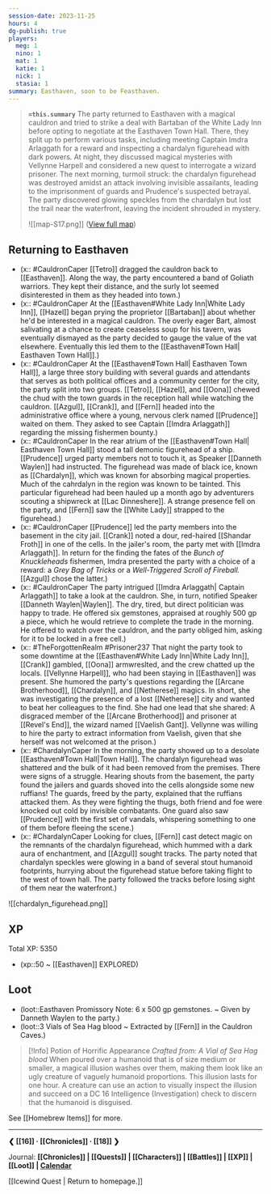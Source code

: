 ```yaml
---
session-date: 2023-11-25
hours: 4
dg-publish: true
players: 
  meg: 1
  nino: 1
  mat: 1
  katie: 1
  nick: 1
  stasia: 1
summary: Easthaven, soon to be Feasthaven.
---
```


> **`=this.summary`**
> The party returned to Easthaven with a magical cauldron and tried to strike a deal with Bartaban of the White Lady Inn before opting to negotiate at the Easthaven Town Hall. There, they split up to perform various tasks, including meeting Captain Imdra Arlaggath for a reward and inspecting a chardalyn figurehead with dark powers. At night, they discussed magical mysteries with Vellynne Harpell and considered a new quest to interrogate a wizard prisoner. The next morning, turmoil struck: the chardalyn figurehead was destroyed amidst an attack involving invisible assailants, leading to the imprisonment of guards and Prudence's suspected betrayal. The party discovered glowing speckles from the chardalyn but lost the trail near the waterfront, leaving the incident shrouded in mystery.
> 
> ![[map-S17.png]] 
> ([View full map](https://i.imgur.com/5aWD2Xo.jpg))

## Returning to Easthaven
- (x:: #CauldronCaper [[Tetro]] dragged the cauldron back to [[Easthaven]]. Along the way, the party encountered a band of Goliath warriors. They kept their distance, and the surly lot seemed disinterested in them as they headed into town.)
- (x:: #CauldronCaper At the [[Easthaven#White Lady Inn|White Lady Inn]], [[Hazel]] began prying the proprietor [[Bartaban]] about whether he'd be interested in a magical cauldron. The overly eager Bart, almost salivating at a chance to create ceaseless soup for his tavern, was eventually dismayed as the party decided to gauge the value of the vat elsewhere. Eventually this led them to the [[Easthaven#Town Hall| Easthaven Town Hall]].)
- (x:: #CauldronCaper At the [[Easthaven#Town Hall| Easthaven Town Hall]], a large three story building with several guards and attendants that serves as both political offices and a community center for the city, the party split into two groups. [[Tetro]], [[Hazel]], and [[Oona]] chewed the chud with the town guards in the reception hall while watching the cauldron. [[Azgul]], [[Crank]], and [[Fern]] headed into the administrative office where a young, nervous clerk named [[Prudence]] waited on them. They asked to see Captain [[Imdra Arlaggath]] regarding the missing fishermen bounty.)
- (x:: #CauldronCaper In the rear atrium of the [[Easthaven#Town Hall| Easthaven Town Hall]] stood a tall demonic figurehead of a ship. [[Prudence]] urged party members not to touch it, as Speaker [[Danneth Waylen]] had instructed. The figurehead was made of black ice, known as [[Chardalyn]], which was known for absorbing magical properties. Much of the cahrdalyn in the region was known to be tainted. This particular figurehead had been hauled up a month ago by adventurers scouting a shipwreck at [[Lac Dinneshere]]. A strange presence fell on the party, and [[Fern]] saw the [[White Lady]] strapped to the figurehead.)
- (x:: #CauldronCaper [[Prudence]] led the party members into the basement in the city jail. [[Crank]] noted a dour, red-haired [[Shandar Froth]] in one of the cells. In the jailer's room, the party met with [[Imdra Arlaggath]]. In return for the finding the fates of the *Bunch of Knuckleheads* fishermen, Imdra presented the party with a choice of a reward: a *Grey Bag of Tricks* or a *Well-Triggered Scroll of Fireball.* [[Azgul]] chose the latter.)
- (x:: #CauldronCaper The party intrigued [[Imdra Arlaggath| Captain Arlaggath]] to take a look at the cauldron. She, in turn, notified Speaker [[Danneth Waylen|Waylen]]. The dry, tired, but direct politician was happy to trade. He offered six gemstones, appraised at roughly 500 gp a piece, which he would retrieve to complete the trade in the morning. He offered to watch over the cauldron, and the party obliged him, asking for it to be locked in a free cell.)
- (x:: #TheForgottenRealm #Prisoner237 That night the party took to some downtime at the [[Easthaven#White Lady Inn|White Lady Inn]], [[Crank]] gambled, [[Oona]] armwreslted, and the crew chatted up the locals. [[Vellynne Harpell]], who had been staying in [[Easthaven]] was present. She humored the party's questions regarding the [[Arcane Brotherhood]], [[Chardalyn]], and [[Netherese]] magics. In short, she was investigating the presence of a lost [[Netherese]] city and wanted to beat her colleagues to the find. She had one lead that she shared: A disgraced member of the [[Arcane Brotherhood]] and prisoner at [[Revel's End]], the wizard named [[Vaelish Gant]]. Vellynne was willing to hire the party to extract information from Vaelish, given that she herself was not welcomed at the prison.)
- (x:: #ChardalynCaper In the morning, the party showed up to a desolate [[Easthaven#Town Hall|Town Hall]]. The chardalyn figurehead was shattered and the bulk of it had been removed from the premises. There were signs of a struggle. Hearing shouts from the basement, the party found the jailers and guards shoved into the cells alongside some new ruffians! The guards, freed by the party, explained that the ruffians attacked them. As they were fighting the thugs, both friend and foe were knocked out cold by invisible combatants. One guard also saw [[Prudence]] with the first set of vandals, whispering something to one of them before fleeing the scene.)
- (x:: #ChardalynCaper Looking for clues, [[Fern]] cast detect magic on the remnants of the chardalyn figurehead, which hummed with a dark aura of enchantment, and [[Azgul]] sought tracks. The party noted that chardalyn speckles were glowing in a band of several stout humanoid footprints, hurrying about the figurehead statue before taking flight to the west of town hall. The party followed the tracks before losing sight of them near the waterfront.)


![[chardalyn_figurehead.png]]

## XP
Total XP: 5350
- (xp::50 ~ [[Easthaven]] EXPLORED)

## Loot
- (loot::Easthaven Promissory Note: 6 x 500 gp gemstones. ~ Given by Danneth Waylen to the party.)
- (loot::3 Vials of Sea Hag blood ~ Extracted by [[Fern]] in the Cauldron Caves.)

> [!Info] Potion of Horrific Appearance
> *Crafted from: A Vial of Sea Hag blood*
> When poured over a humanoid that is of size medium or smaller, a magical illusion washes over them, making them look like an ugly creature of vaguely humanoid proportions. This illusion lasts for one hour. A creature can use an action to visually inspect the illusion and succeed on a DC 16 Intelligence (Investigation) check to discern that the humanoid is disguised.

See [[Homebrew Items]] for more.

---
**❮ [[16]] · [[Chronicles]] ·  [[18]] ❯**

Journal: **[[Chronicles]] | [[Quests]] |  [[Characters]] | [[Battles]] | [[XP]] | [[Loot]] | [Calendar](https://app.fantasy-calendar.com/calendars/38f9e3f5098bac1f655a4fb4241f35eb)**

[[Icewind Quest | Return to homepage.]]

